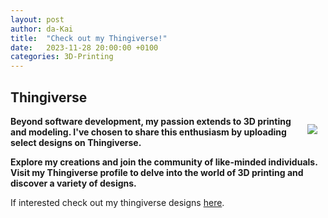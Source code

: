 ```yaml
---
layout: post
author: da-Kai
title:  "Check out my Thingiverse!"
date:   2023-11-28 20:00:00 +0100
categories: 3D-Printing
---
```


## Thingiverse

<img src="https://cdn.thingiverse.com/site/img/favicons/favicon-160x160.png" style="float: right; margin: 10pt">

**Beyond software development, my passion extends to 3D printing and modeling. I've chosen to share this enthusiasm by uploading select designs on Thingiverse.**

**Explore my creations and join the community of like-minded individuals. Visit my Thingiverse profile to delve into the world of 3D printing and discover a variety of designs.**

If interested check out my thingiverse designs [here](https://www.thingiverse.com/da_kai/designs).